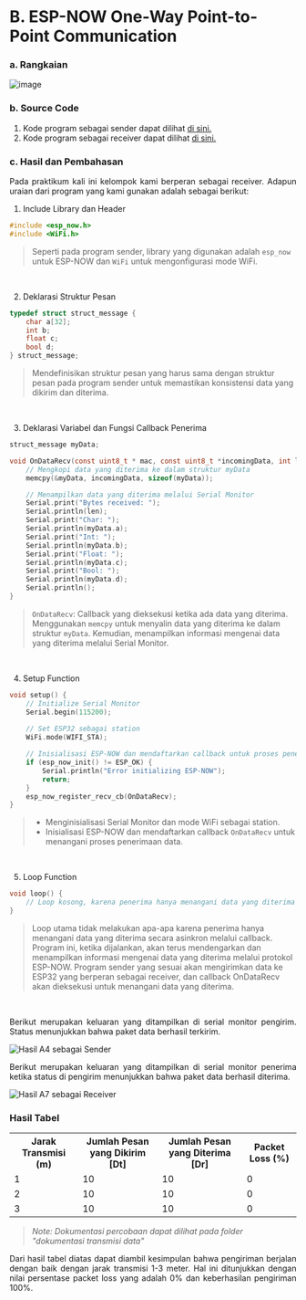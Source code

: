 # B. ESP-NOW One-Way Point-to-Point Communication

### a. Rangkaian

![image](https://github.com/raolaay/SistemEmbedded/assets/145360333/428c95f9-00bd-4dfa-ba78-4bf41d2b1392)

### b. Source Code
1. Kode program sebagai sender dapat dilihat <a href="https://github.com/raolaay/SistemEmbedded/blob/master/Jobsheet%202.1/B.%20ESP-NOW%20One-Way%20Point-to-Point%20Communication/One-Way%20Sebagai%20Sender.ino">di sini.</a>
2. Kode program sebagai receiver dapat dilihat <a href="https://github.com/raolaay/SistemEmbedded/blob/master/Jobsheet%202.1/B.%20ESP-NOW%20One-Way%20Point-to-Point%20Communication/One-Way%20Sebagai%20Receiver.ino">di sini.</a>

### c. Hasil dan Pembahasan
<p align="justify">Pada praktikum kali ini kelompok kami berperan sebagai receiver. Adapun uraian
  dari program yang kami gunakan adalah sebagai berikut:</p>

  1. Include Library dan Header
```c
#include <esp_now.h>
#include <WiFi.h>
```
>Seperti pada program sender, library yang digunakan adalah `esp_now` untuk ESP-NOW dan `WiFi` untuk mengonfigurasi mode WiFi.
<br>
  
  2. Deklarasi Struktur Pesan
```c
typedef struct struct_message {
    char a[32];
    int b;
    float c;
    bool d;
} struct_message;
```
>Mendefinisikan struktur pesan yang harus sama dengan struktur pesan pada program sender untuk memastikan konsistensi data yang dikirim dan diterima.
<br>
  
  3. Deklarasi Variabel dan Fungsi Callback Penerima
```c
struct_message myData;

void OnDataRecv(const uint8_t * mac, const uint8_t *incomingData, int len) {
    // Mengkopi data yang diterima ke dalam struktur myData
    memcpy(&myData, incomingData, sizeof(myData));

    // Menampilkan data yang diterima melalui Serial Monitor
    Serial.print("Bytes received: ");
    Serial.println(len);
    Serial.print("Char: ");
    Serial.println(myData.a);
    Serial.print("Int: ");
    Serial.println(myData.b);
    Serial.print("Float: ");
    Serial.println(myData.c);
    Serial.print("Bool: ");
    Serial.println(myData.d);
    Serial.println();
}
```
>`OnDataRecv`: Callback yang dieksekusi ketika ada data yang diterima. Menggunakan `memcpy` untuk menyalin data yang diterima ke dalam struktur `myData`. Kemudian, menampilkan informasi mengenai data yang diterima melalui Serial Monitor.
<br>
  
  4. Setup Function
```c
void setup() {
    // Initialize Serial Monitor
    Serial.begin(115200);
    
    // Set ESP32 sebagai station
    WiFi.mode(WIFI_STA);

    // Inisialisasi ESP-NOW dan mendaftarkan callback untuk proses penerimaan data
    if (esp_now_init() != ESP_OK) {
        Serial.println("Error initializing ESP-NOW");
        return;
    }
    esp_now_register_recv_cb(OnDataRecv);
}
```
 > - Menginisialisasi Serial Monitor dan mode WiFi sebagai station.
 > - Inisialisasi ESP-NOW dan mendaftarkan callback `OnDataRecv` untuk menangani proses penerimaan data.
<br>
  
  5. Loop Function
```c
void loop() {
    // Loop kosong, karena penerima hanya menangani data yang diterima secara asinkron.
}
```
>Loop utama tidak melakukan apa-apa karena penerima hanya menangani data yang diterima secara asinkron melalui callback.
Program ini, ketika dijalankan, akan terus mendengarkan dan menampilkan informasi mengenai data yang diterima melalui protokol ESP-NOW. Program sender yang sesuai akan mengirimkan data ke ESP32 yang berperan sebagai receiver, dan callback OnDataRecv akan dieksekusi untuk menangani data yang diterima.
<br>

<p align="justify">Berikut merupakan keluaran yang ditampilkan di serial monitor pengirim. Status menunjukkan bahwa paket data berhasil
terkirim.</p>

![Hasil A4 sebagai Sender](https://github.com/raolaay/SistemEmbedded/assets/145360333/bc436ede-b4f7-43ba-902d-2ae330de9dd6)

<p align="justify">Berikut merupakan keluaran yang ditampilkan di serial monitor penerima ketika status di pengirim menunjukkan bahwa paket data berhasil diterima.</p>

![Hasil A7 sebagai Receiver](https://github.com/raolaay/SistemEmbedded/assets/145360333/c5f73b7c-c820-4b42-9659-747ae7df4ff3)


### Hasil Tabel
<table>
  <tr>
    <th>Jarak Transmisi
(m)</th>
    <th>Jumlah Pesan yang
Dikirim [Dt]</th>
    <th>Jumlah Pesan yang
Diterima [Dr]</th>
    <th>Packet Loss (%)</th>
  </tr>
  <tr>
    <td>1</td>
    <td>10</td>
    <td>10</td>
    <td>0</td>
  </tr>
  <tr>
    <td>2</td>
    <td>10</td>
    <td>10</td>
    <td>0</td>
  </tr>
  <tr>
    <td>3</td>
    <td>10</td>
    <td>10</td>
    <td>0</td>
  </tr>
</table>

> *Note: Dokumentasi percobaan dapat dilihat pada folder "dokumentasi transmisi data"*
<p align="justify">Dari hasil tabel diatas dapat diambil kesimpulan bahwa pengiriman berjalan dengan baik dengan jarak transmisi 1-3 meter. Hal ini ditunjukkan dengan nilai persentase packet loss yang adalah 0% dan keberhasilan pengiriman 100%. </p>
